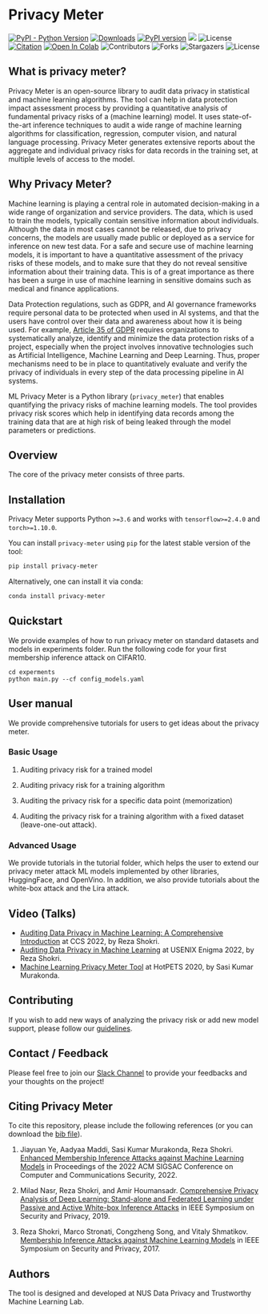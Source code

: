 # Privacy Meter

[![PyPI - Python Version](https://img.shields.io/badge/python-3.6%20%7C%203.7%20%7C%203.8-blue)](https://pypi.org/project/privacy-meter/)
[![Downloads](https://static.pepy.tech/badge/privacy-meter)](https://pepy.tech/project/privacy-meter)
[![PyPI version](https://img.shields.io/pypi/v/openfl)](https://pypi.org/project/privacy-meter/)
[<img src="https://img.shields.io/badge/slack-@privacy_meter-blue.svg?logo=slack">](https://join.slack.com/t/privacy-meter/shared_invite/zt-1oge6ovjq-SS4UZnBVB115Tx8Nn3TVhA)
![License](https://img.shields.io/github/license/privacytrustlab/ml_privacy_meter)
[![Citation](https://img.shields.io/badge/cite-citation-brightgreen)](https://arxiv.org/abs/2007.09339)
[![Open In Colab](https://colab.research.google.com/assets/colab-badge.svg)](https://colab.research.google.com/github/privacytrustlab/ml_privacy_meter/blob/master/docs/population_metric.ipynb)
![Contributors](https://img.shields.io/github/contributors/privacytrustlab/ml_privacy_meter?color=dark-green)
![Forks](https://img.shields.io/github/forks/privacytrustlab/ml_privacy_meter?style=social)
![Stargazers](https://img.shields.io/github/stars/privacytrustlab/ml_privacy_meter?style=social)
![License](https://img.shields.io/github/license/privacytrustlab/ml_privacy_meter)


## What is privacy meter?

Privacy Meter is an open-source library to audit data privacy in statistical and machine learning algorithms. The tool can help in data protection impact assessment process by providing a quantitative analysis of fundamental privacy risks of a (machine learning) model. It uses state-of-the-art inference techniques to audit a wide range of machine learning algorithms for classification, regression, computer vision, and natural language processing. Privacy Meter generates extensive reports about the aggregate and individual privacy risks for data records in the training set, at multiple levels of access to the model.

## Why Privacy Meter?

Machine learning is playing a central role in automated decision-making in a wide range of organization and service providers. The data, which is used to train the models, typically contain sensitive information about individuals. Although the data in most cases cannot be released, due to privacy concerns, the models are usually made public or deployed as a service for inference on new test data. For a safe and secure use of machine learning models, it is important to have a quantitative assessment of the privacy risks of these models, and to make sure that they do not reveal sensitive information about their training data. This is of a great importance as there has been a surge in use of machine learning in sensitive domains such as medical and finance applications.

Data Protection regulations, such as GDPR, and AI governance frameworks require personal data to be protected when used in AI systems, and that the users have control over their data and awareness about how it is being used. For example, [Article 35 of GDPR](https://gdpr-info.eu/art-35-gdpr/) requires organizations to systematically analyze, identify and minimize the data protection risks of a project, especially when the project involves innovative technologies such as Artificial Intelligence, Machine Learning and Deep Learning. Thus, proper mechanisms need to be in place to quantitatively evaluate and verify the privacy of individuals in every step of the data processing pipeline in AI systems.

ML Privacy Meter is a Python library (`privacy_meter`) that enables quantifying the privacy risks of machine learning models. The tool provides privacy risk scores which help in identifying data records among the training data that are at high risk of being leaked through the model parameters or predictions.

## Overview
The core of the privacy meter consists of three parts. 



## Installation

Privacy Meter supports Python `>=3.6` and works with `tensorflow>=2.4.0` and `torch>=1.10.0`.

You can install `privacy-meter` using `pip` for the latest stable version of the tool:

```bash
pip install privacy-meter
```

Alternatively, one can install it via conda:

```bash
conda install privacy-meter
```

## Quickstart

We provide examples of how to run privacy meter on standard datasets and models in experiments folder. Run the following code for your first membership inference attack on CIFAR10.

```
cd experments
python main.py --cf config_models.yaml
```

## User manual

We provide comprehensive tutorials for users to get ideas about the privacy meter.

### Basic Usage

1. Auditing privacy risk for a trained model

2. Auditing privacy risk for a training algorithm

3. Auditing the privacy risk for a specific data point (memorization)

4. Auditing the privacy risk for a training algorithm with a fixed dataset (leave-one-out attack).

### Advanced Usage

We provide tutorials in the tutorial folder, which helps the user to extend our privacy meter attack ML models implemented by other libraries, HuggingFace, and OpenVino. In addition, we also provide tutorials about the white-box attack and the Lira attack.

## Video (Talks)

- [Auditing Data Privacy in Machine Learning: A Comprehensive Introduction](https://www.sigsac.org/ccs/CCS2022/workshops/workshops.html#:~:text=Auditing%20Data%20Privacy%20in%20Machine%20Learning%3A%20A%20Comprehensive%20Introduction) at CCS 2022, by Reza Shokri.
- [Auditing Data Privacy in Machine Learning](https://youtu.be/sqCd5A1UTrQ) at USENIX Enigma 2022, by Reza Shokri.
- [Machine Learning Privacy Meter Tool](https://youtu.be/DWqnKNZTz10) at HotPETS 2020, by Sasi Kumar Murakonda.

## Contributing

If you wish to add new ways of analyzing the privacy risk or add new model support, please follow our [guidelines](CONTRIBUTING.md).

## Contact / Feedback

Please feel free to join our [Slack Channel](https://join.slack.com/t/privacy-meter/shared_invite/zt-1oge6ovjq-SS4UZnBVB115Tx8Nn3TVhA) to provide your feedbacks and your thoughts on the project!

## Citing Privacy Meter

To cite this repository, please include the following references (or you can download the [bib file](CITATION.bib)).

1. Jiayuan Ye, Aadyaa Maddi, Sasi Kumar Murakonda, Reza Shokri. [Enhanced Membership Inference Attacks against Machine Learning Models](https://arxiv.org/pdf/2111.09679.pdf) in Proceedings of the 2022 ACM SIGSAC Conference on Computer and Communications Security, 2022.

2. Milad Nasr, Reza Shokri, and Amir Houmansadr. [Comprehensive Privacy Analysis of Deep Learning: Stand-alone and Federated Learning under Passive and Active White-box Inference Attacks](https://www.comp.nus.edu.sg/~reza/files/Shokri-SP2019.pdf) in IEEE Symposium on Security and Privacy, 2019.

3. Reza Shokri, Marco Stronati, Congzheng Song, and Vitaly Shmatikov. [Membership Inference Attacks against Machine Learning Models](https://www.comp.nus.edu.sg/~reza/files/Shokri-SP2017.pdf) in IEEE Symposium on Security and Privacy, 2017.

## Authors

The tool is designed and developed at NUS Data Privacy and Trustworthy Machine Learning Lab.

